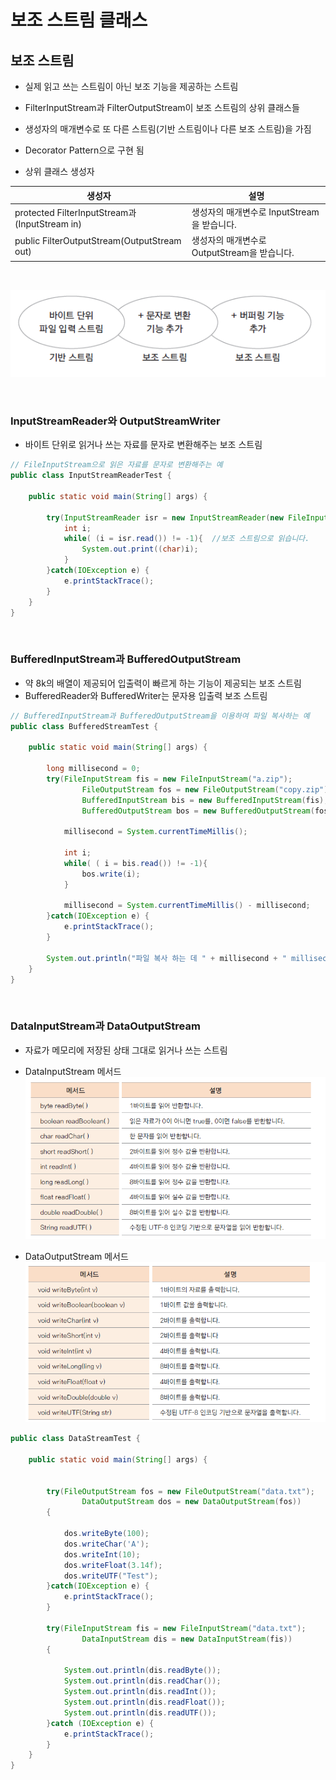 # 보조 스트림 클래스
## 보조 스트림 
- 실제 읽고 쓰는 스트림이 아닌 보조 기능을 제공하는 스트림
- FilterInputStream과 FilterOutputStream이 보조 스트림의 상위 클래스들
- 생성자의 매개변수로 또 다른 스트림(기반 스트림이나 다른 보조 스트림)을 가짐
- Decorator Pattern으로 구현 됨

- 상위 클래스 생성자  

| 생성자 | 설명 |
| ------ | ------ |
| protected FilterInputStream과(InputStream in) | 생성자의 매개변수로 InputStream을 받습니다. |
| public FilterOutputStream(OutputStream out) | 생성자의 매개변수로 OutputStream을 받습니다. |
<br>

![deco](./img/decostream.png)

<br>

### InputStreamReader와 OutputStreamWriter
- 바이트 단위로 읽거나 쓰는 자료를 문자로 변환해주는 보조 스트림
```java
// FileInputStream으로 읽은 자료를 문자로 변환해주는 예
public class InputStreamReaderTest {

	public static void main(String[] args) {

		try(InputStreamReader isr = new InputStreamReader(new FileInputStream("reader.txt"))){
			int i;
			while( (i = isr.read()) != -1){  //보조 스트림으로 읽습니다.
				System.out.print((char)i);
			}
		}catch(IOException e) {
			e.printStackTrace();
		}
	}
}
```
<br>

### BufferedInputStream과 BufferedOutputStream 
- 약 8k의 배열이 제공되어 입출력이 빠르게 하는 기능이 제공되는 보조 스트림
- BufferedReader와 BufferedWriter는 문자용 입출력 보조 스트림
```java
// BufferedInputStream과 BufferedOutputStream을 이용하여 파일 복사하는 예
public class BufferedStreamTest {

	public static void main(String[] args) {

		long millisecond = 0;
		try(FileInputStream fis = new FileInputStream("a.zip");
				FileOutputStream fos = new FileOutputStream("copy.zip");
				BufferedInputStream bis = new BufferedInputStream(fis);
				BufferedOutputStream bos = new BufferedOutputStream(fos)){
		
			millisecond = System.currentTimeMillis();
			
			int i;
			while( ( i = bis.read()) != -1){
				bos.write(i);
			}
			
			millisecond = System.currentTimeMillis() - millisecond;
		}catch(IOException e) {
			e.printStackTrace();
		}
		
		System.out.println("파일 복사 하는 데 " + millisecond + " milliseconds 소요되었습니다.");
	}
}
```
<br>

### DataInputStream과 DataOutputStream
- 자료가 메모리에 저장된 상태 그대로 읽거나 쓰는 스트림
- DataInputStream 메서드  
![datain](./img/datainput.png)

- DataOutputStream 메서드  
![dataout](./img/dataoutput.png)
```java
public class DataStreamTest {

	public static void main(String[] args) {


		try(FileOutputStream fos = new FileOutputStream("data.txt");
				DataOutputStream dos = new DataOutputStream(fos))
		{
		
			dos.writeByte(100);
			dos.writeChar('A');
			dos.writeInt(10);
			dos.writeFloat(3.14f);
			dos.writeUTF("Test");
		}catch(IOException e) {
			e.printStackTrace();
		}
		
		try(FileInputStream fis = new FileInputStream("data.txt");
				DataInputStream dis = new DataInputStream(fis))
		{
		
			System.out.println(dis.readByte());
			System.out.println(dis.readChar());
			System.out.println(dis.readInt());
			System.out.println(dis.readFloat());
			System.out.println(dis.readUTF());
		}catch (IOException e) {
			e.printStackTrace();
		}
	}
}
```



